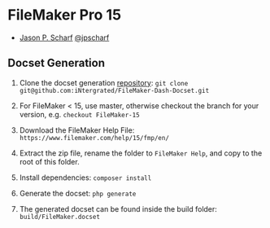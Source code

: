 FileMaker Pro 15
=======================

* [Jason P. Scharf](https://github.com/iNtergrated/) [@jpscharf](https://twitter.com/jpscharf)

## Docset Generation ##

1. Clone the docset generation [repository](git@github.com:iNtergrated/FileMaker-Dash-Docset.git): ````git clone git@github.com:iNtergrated/FileMaker-Dash-Docset.git````

2. For FileMaker < 15, use master, otherwise checkout the branch for your version, e.g. `checkout FileMaker-15`
3. Download the FileMaker Help File: `https://www.filemaker.com/help/15/fmp/en/`
4. Extract the zip file, rename the folder to `FileMaker Help`, and copy to the root of this folder.
5. Install dependencies: ````composer install````
6. Generate the docset: ````php generate````
7. The generated docset can be found inside the build folder: ````build/FileMaker.docset````
